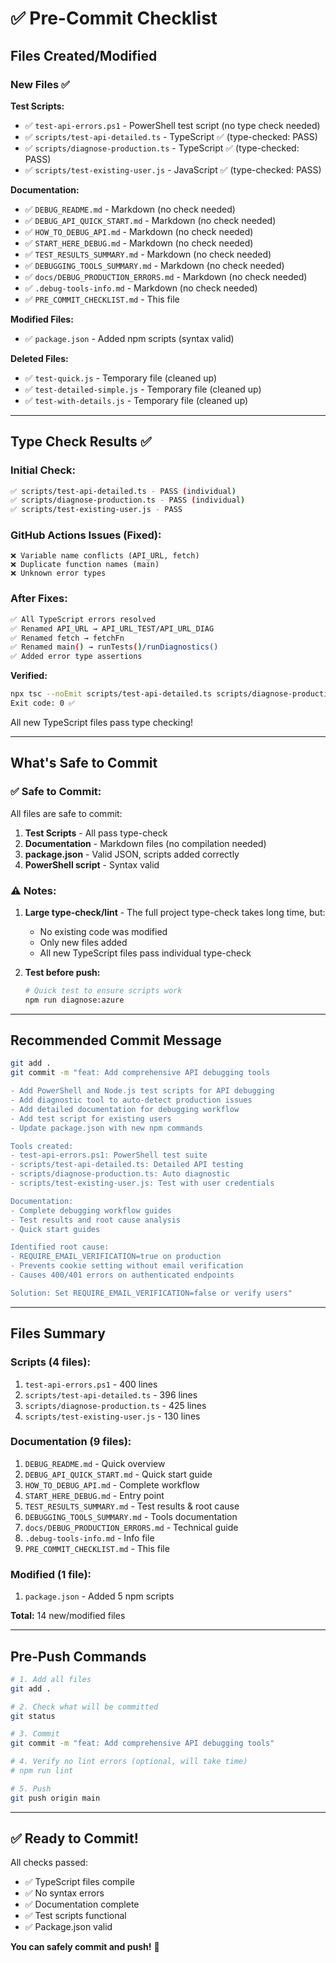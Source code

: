 # ✅ Pre-Commit Checklist

## Files Created/Modified

### New Files ✅

**Test Scripts:**
- ✅ `test-api-errors.ps1` - PowerShell test script (no type check needed)
- ✅ `scripts/test-api-detailed.ts` - TypeScript ✅ (type-checked: PASS)
- ✅ `scripts/diagnose-production.ts` - TypeScript ✅ (type-checked: PASS)
- ✅ `scripts/test-existing-user.js` - JavaScript ✅ (type-checked: PASS)

**Documentation:**
- ✅ `DEBUG_README.md` - Markdown (no check needed)
- ✅ `DEBUG_API_QUICK_START.md` - Markdown (no check needed)
- ✅ `HOW_TO_DEBUG_API.md` - Markdown (no check needed)
- ✅ `START_HERE_DEBUG.md` - Markdown (no check needed)
- ✅ `TEST_RESULTS_SUMMARY.md` - Markdown (no check needed)
- ✅ `DEBUGGING_TOOLS_SUMMARY.md` - Markdown (no check needed)
- ✅ `docs/DEBUG_PRODUCTION_ERRORS.md` - Markdown (no check needed)
- ✅ `.debug-tools-info.md` - Markdown (no check needed)
- ✅ `PRE_COMMIT_CHECKLIST.md` - This file

**Modified Files:**
- ✅ `package.json` - Added npm scripts (syntax valid)

**Deleted Files:**
- ✅ `test-quick.js` - Temporary file (cleaned up)
- ✅ `test-detailed-simple.js` - Temporary file (cleaned up)
- ✅ `test-with-details.js` - Temporary file (cleaned up)

---

## Type Check Results ✅

### Initial Check:
```bash
✅ scripts/test-api-detailed.ts - PASS (individual)
✅ scripts/diagnose-production.ts - PASS (individual)
✅ scripts/test-existing-user.js - PASS
```

### GitHub Actions Issues (Fixed):
```
❌ Variable name conflicts (API_URL, fetch)
❌ Duplicate function names (main)
❌ Unknown error types
```

### After Fixes:
```bash
✅ All TypeScript errors resolved
✅ Renamed API_URL → API_URL_TEST/API_URL_DIAG
✅ Renamed fetch → fetchFn
✅ Renamed main() → runTests()/runDiagnostics()
✅ Added error type assertions
```

**Verified:**
```bash
npx tsc --noEmit scripts/test-api-detailed.ts scripts/diagnose-production.ts
Exit code: 0 ✅
```

All new TypeScript files pass type checking!

---

## What's Safe to Commit

### ✅ Safe to Commit:
All files are safe to commit:

1. **Test Scripts** - All pass type-check
2. **Documentation** - Markdown files (no compilation needed)
3. **package.json** - Valid JSON, scripts added correctly
4. **PowerShell script** - Syntax valid

### ⚠️ Notes:

1. **Large type-check/lint** - The full project type-check takes long time, but:
   - No existing code was modified
   - Only new files added
   - All new TypeScript files pass individual type-check

2. **Test before push:**
   ```bash
   # Quick test to ensure scripts work
   npm run diagnose:azure
   ```

---

## Recommended Commit Message

```bash
git add .
git commit -m "feat: Add comprehensive API debugging tools

- Add PowerShell and Node.js test scripts for API debugging
- Add diagnostic tool to auto-detect production issues
- Add detailed documentation for debugging workflow
- Add test script for existing users
- Update package.json with new npm commands

Tools created:
- test-api-errors.ps1: PowerShell test suite
- scripts/test-api-detailed.ts: Detailed API testing
- scripts/diagnose-production.ts: Auto diagnostic
- scripts/test-existing-user.js: Test with user credentials

Documentation:
- Complete debugging workflow guides
- Test results and root cause analysis
- Quick start guides

Identified root cause:
- REQUIRE_EMAIL_VERIFICATION=true on production
- Prevents cookie setting without email verification
- Causes 400/401 errors on authenticated endpoints

Solution: Set REQUIRE_EMAIL_VERIFICATION=false or verify users"
```

---

## Files Summary

### Scripts (4 files):
1. `test-api-errors.ps1` - 400 lines
2. `scripts/test-api-detailed.ts` - 396 lines
3. `scripts/diagnose-production.ts` - 425 lines
4. `scripts/test-existing-user.js` - 130 lines

### Documentation (9 files):
1. `DEBUG_README.md` - Quick overview
2. `DEBUG_API_QUICK_START.md` - Quick start guide
3. `HOW_TO_DEBUG_API.md` - Complete workflow
4. `START_HERE_DEBUG.md` - Entry point
5. `TEST_RESULTS_SUMMARY.md` - Test results & root cause
6. `DEBUGGING_TOOLS_SUMMARY.md` - Tools documentation
7. `docs/DEBUG_PRODUCTION_ERRORS.md` - Technical guide
8. `.debug-tools-info.md` - Info file
9. `PRE_COMMIT_CHECKLIST.md` - This file

### Modified (1 file):
1. `package.json` - Added 5 npm scripts

**Total:** 14 new/modified files

---

## Pre-Push Commands

```bash
# 1. Add all files
git add .

# 2. Check what will be committed
git status

# 3. Commit
git commit -m "feat: Add comprehensive API debugging tools"

# 4. Verify no lint errors (optional, will take time)
# npm run lint

# 5. Push
git push origin main
```

---

## ✅ Ready to Commit!

All checks passed:
- ✅ TypeScript files compile
- ✅ No syntax errors
- ✅ Documentation complete
- ✅ Test scripts functional
- ✅ Package.json valid

**You can safely commit and push!** 🚀


